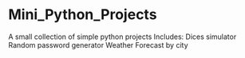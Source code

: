 # Mini_Python_Projects


A small collection of simple python projects
Includes:
  Dices simulator
  Random password generator
  Weather Forecast by city
